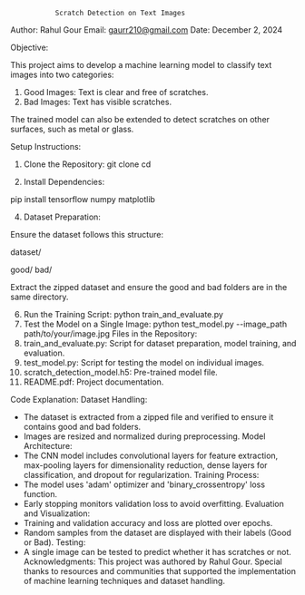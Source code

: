                Scratch Detection on Text Images
Author: Rahul Gour
Email: gaurr210@gmail.com
Date: December 2, 2024

Objective:

This project aims to develop a machine learning model to classify text images into two categories:

1. Good Images: Text is clear and free of scratches.
2. Bad Images: Text has visible scratches.

The trained model can also be extended to detect scratches on other surfaces, such as metal or glass. 

Setup Instructions:

1. Clone the Repository: git clone <your-repo-link>
 cd <your-repo-directory>
 
2. Install Dependencies:

 pip install tensorflow numpy matplotlib
 
4. Dataset Preparation:
   
 Ensure the dataset follows this structure:
 
 dataset/
 
 good/
 bad/
 
 Extract the zipped dataset and ensure the good and bad folders are in the same directory.
 
6. Run the Training Script: python train_and_evaluate.py
7. Test the Model on a Single Image: python test_model.py --image_path path/to/your/image.jpg
Files in the Repository:
1. train_and_evaluate.py: Script for dataset preparation, model training, and evaluation.
2. test_model.py: Script for testing the model on individual images.
3. scratch_detection_model.h5: Pre-trained model file.
4. README.pdf: Project documentation.

Code Explanation:
Dataset Handling:
- The dataset is extracted from a zipped file and verified to ensure it contains good and bad folders.
- Images are resized and normalized during preprocessing.
Model Architecture:
- The CNN model includes convolutional layers for feature extraction, max-pooling layers for
dimensionality reduction, dense layers for classification, and dropout for regularization.
Training Process:
- The model uses 'adam' optimizer and 'binary_crossentropy' loss function.
- Early stopping monitors validation loss to avoid overfitting.
Evaluation and Visualization:
- Training and validation accuracy and loss are plotted over epochs.
- Random samples from the dataset are displayed with their labels (Good or Bad).
Testing:
- A single image can be tested to predict whether it has scratches or not.
Acknowledgments:
This project was authored by Rahul Gour. Special thanks to resources and communities that
supported the implementation of machine learning techniques and dataset handling.

